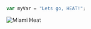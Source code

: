 #       
``` javascript
var myVar = "Lets go, HEAT!";
```
![Miami Heat](https://a.espncdn.com/guid/81e3212c-30ef-9b1b-5edb-453b13ff265a/logos/primary_logo_on_black_color.png)

